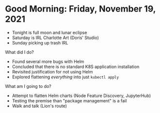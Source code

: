 # Good Morning: Friday, November 19, 2021

* Tonight is full moon and lunar eclipse
* Saturday is IRL Charlotte Art (Doris' Studio)
* Sunday picking up trash IRL

What did I do?

* Found several more bugs with Helm
* Concluded that there is no standard K8S application installation
* Revisited justification for not using Helm
* Explored flattening *everything* into just `kubectl apply`

What am I going to do?

* Attempt to flatten Helm charts (Node Feature Discovery, JupyterHub)
* Testing the premise than "package management" is a fail
* Walk and talk (Lion's route)
